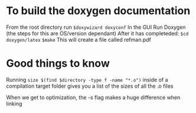 # To build the doxygen documentation
From the root directory run
   `$doxywizard doxyconf`
In the GUI Run Doxygen (the steps for this are OS/version dependant)
After it has completeded:
   `$cd doxygen/latex`
   `$make`
This will create a file called refman.pdf

# Good things to know

Running `size $(find $directory -type f -name "*.o")` inside of a compilation target folder gives you a list of the sizes of all the .o files

When we get to optimization, the -s flag makes a huge difference when linking
